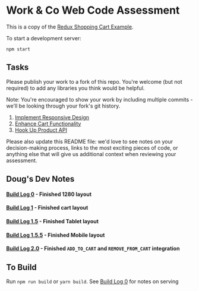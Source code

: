 # Work & Co Web Code Assessment

This is a copy of the [Redux Shopping Cart Example](https://github.com/reactjs/redux/tree/master/examples/shopping-cart).

To start a development server:

```
npm start
```

## Tasks

Please publish your work to a fork of this repo. You're welcome (but not required) to add any libraries you think would be helpful.

Note: You're encouraged to show your work by including multiple commits - we'll be looking through your fork's git history.

1. [Implement Responsive Design](/tasks/01-responsive-design.md)
2. [Enhance Cart Functionality](/tasks/02-cart-enhancements.md)
3. [Hook Up Product API](/tasks/03-product-api.md)

Please also update this README file: we'd love to see notes on your decision-making process, links to the most exciting pieces of code, or anything else that will give us additional context when reviewing your assessment.

## Doug's Dev Notes

#### [Build Log 0](/build-logs/build-log-0.md) - Finished 1280 layout

#### [Build Log 1](/build-logs/build-log-1.md) - Finished cart layout

#### [Build Log 1.5](/build-logs/build-log-1-5.md) - Finished Tablet layout

#### [Build Log 1.5.5](/build-logs/build-log-1-5-5.md) - Finished Mobile layout

#### [Build Log 2.0](/build-logs/build-log-2.md) - Finished `ADD_TO_CART` and `REMOVE_FROM_CART` integration

## To Build
Run `npm run build` or `yarn build`. See [Build Log 0](/build-logs/build-log-0.md) for notes on serving
